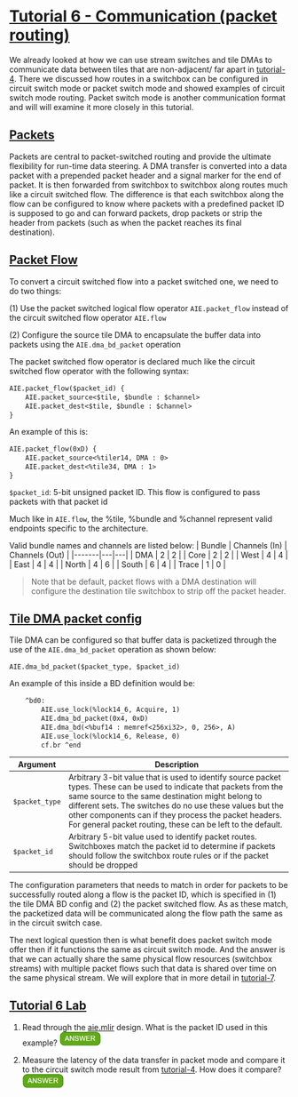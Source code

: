 <!---//===- README.md --------------------------*- Markdown -*-===//
//
// This file is licensed under the Apache License v2.0 with LLVM Exceptions.
// See https://llvm.org/LICENSE.txt for license information.
// SPDX-License-Identifier: Apache-2.0 WITH LLVM-exception
//
// Copyright (C) 2022, Advanced Micro Devices, Inc.
// 
//===----------------------------------------------------------------------===//-->

# <ins>Tutorial 6 - Communication (packet routing)</ins>

We already looked at how we can use stream switches and tile DMAs to communicate data between tiles that are non-adjacent/ far apart in [tutorial-4](../tutorial-4). There we discussed how routes in a switchbox can be configured in circuit switch mode or packet switch mode and showed examples of circuit switch mode routing. Packet switch mode is another communication format and will will examine it more closely in this tutorial.

## <ins>Packets</ins>
Packets are central to packet-switched routing and provide the ultimate flexibility for run-time data steering. A DMA transfer is converted into a data packet with a prepended packet header and a signal marker for the end of packet. It is then forwarded from switchbox to switchbox along routes much like a circuit switched flow. The difference is that each switchbox along the flow can be configured to know where packets with a predefined packet ID is supposed to go and can forward packets, drop packets or strip the header from packets (such as when the packet reaches its final destination).

## <ins>Packet Flow</ins>
To convert a circuit switched flow into a packet switched one, we need to do two things:

(1) Use the packet switched logical flow operator `AIE.packet_flow` instead of the circuit switched flow operator `AIE.flow`

(2) Configure the source tile DMA to encapsulate the buffer data into packets using the `AIE.dma_bd_packet` operation

The packet switched flow operator is declared much like the circuit switched flow operator with the following syntax:
```
AIE.packet_flow($packet_id) {
    AIE.packet_source<$tile, $bundle : $channel>
    AIE.packet_dest<$tile, $bundle : $channel>
}
```
An example of this is:
```
AIE.packet_flow(0xD) {
    AIE.packet_source<%tiler14, DMA : 0>
    AIE.packet_dest<%tile34, DMA : 1>
}
```
`$packet_id`: 5-bit unsigned packet ID. This flow is configured to pass packets with that packet id

Much like in `AIE.flow`, the %tile, %bundle and %channel represent valid endpoints specific to the architecture.

Valid bundle names and channels are listed below: 
| Bundle | Channels (In) | Channels (Out) |
|-------|---|---|
| DMA   | 2 | 2 |
| Core  | 2 | 2 |
| West  | 4 | 4 |
| East  | 4 | 4 |
| North | 4 | 6 |
| South | 6 | 4 |
| Trace | 1 | 0 |

> Note that be default, packet flows with a DMA destination will configure the destination tile switchbox to strip off the packet header.

## <ins>Tile DMA packet config</ins>

Tile DMA can be configured so that buffer data is packetized through the use of the `AIE.dma_bd_packet` operation as shown below:
```
AIE.dma_bd_packet($packet_type, $packet_id)
```
An example of this inside a BD definition would be:
```
    ^bd0:
        AIE.use_lock(%lock14_6, Acquire, 1)
        AIE.dma_bd_packet(0x4, 0xD) 
        AIE.dma_bd(<%buf14 : memref<256xi32>, 0, 256>, A)
        AIE.use_lock(%lock14_6, Release, 0)
        cf.br ^end
```
| Argument | Description |
|----------|-------------|
|`$packet_type`| Arbitrary 3-bit value that is used to identify source packet types. These can be used to indicate that packets from the same source to the same destination might belong to different sets. The switches do no use these values but the other components can if they process the packet headers. For general packet routing, these can be left to the default. |
|`$packet_id`| Arbitrary 5-bit value used to identify packet routes. Switchboxes match the packet id to determine if packets should follow the switchbox route rules or if the packet should be dropped|

The configuration parameters that needs to match in order for packets to be successfully routed along a flow is the packet ID, which is specified in (1) the tile DMA BD config and (2) the packet switched flow. As as these match, the packetized data will be communicated along the flow path the same as in the circuit switch case.

The next logical question then is what benefit does packet switch mode offer then if it functions the same as circuit switch mode. And the answer is that we can actually share the same physical flow resources (switchbox streams) with multiple packet flows such that data is shared over time on the same physical stream. We will explore that in more detail in [tutorial-7](../tutorial-7).


## <ins>Tutorial 6 Lab </ins>

1. Read through the [aie.mlir](aie.mlir) design. What is the packet ID used in this example? <img src="../images/answer1.jpg" title="0xD" height=25>

2. Measure the latency of the data transfer in packet mode and compare it to the circuit switch mode result from [tutorial-4](../tutorial-4). How does it compare? <img src="../images/answer1.jpg" title="???" height=25>
